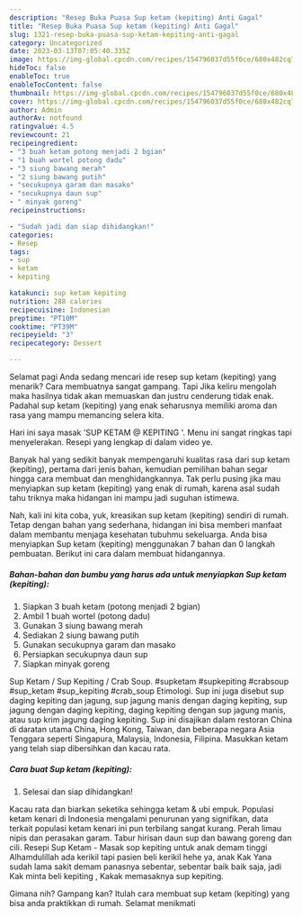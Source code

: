 ```yaml
---
description: "Resep Buka Puasa Sup ketam (kepiting) Anti Gagal"
title: "Resep Buka Puasa Sup ketam (kepiting) Anti Gagal"
slug: 1321-resep-buka-puasa-sup-ketam-kepiting-anti-gagal
category: Uncategorized
date: 2023-03-13T07:05:40.335Z
image: https://img-global.cpcdn.com/recipes/154796037d55f0ce/680x482cq70/sup-ketam-kepiting-foto-resep-utama.jpg
hideToc: false
enableToc: true
enableTocContent: false
thumbnail: https://img-global.cpcdn.com/recipes/154796037d55f0ce/680x482cq70/sup-ketam-kepiting-foto-resep-utama.jpg
cover: https://img-global.cpcdn.com/recipes/154796037d55f0ce/680x482cq70/sup-ketam-kepiting-foto-resep-utama.jpg
author: Admin
authorAv: notfound
ratingvalue: 4.5
reviewcount: 21
recipeingredient:
- "3 buah ketam potong menjadi 2 bgian"
- "1 buah wortel potong dadu"
- "3 siung bawang merah"
- "2 siung bawang putih"
- "secukupnya garam dan masako"
- "secukupnya daun sup"
- " minyak goreng"
recipeinstructions:

- "Sudah jadi dan siap dihidangkan!"
categories:
- Resep
tags:
- sup
- ketam
- kepiting

katakunci: sup ketam kepiting 
nutrition: 288 calories
recipecuisine: Indonesian
preptime: "PT10M"
cooktime: "PT39M"
recipeyield: "3"
recipecategory: Dessert

---
```



Selamat pagi Anda sedang mencari ide resep sup ketam (kepiting) yang menarik? Cara membuatnya sangat gampang. Tapi Jika keliru mengolah maka hasilnya tidak akan memuaskan dan justru cenderung tidak enak. Padahal sup ketam (kepiting) yang enak seharusnya memiliki aroma dan rasa yang mampu memancing selera kita.


Hari ini saya masak &#39;SUP KETAM @ KEPITING &#39;. Menu ini sangat ringkas tapi menyelerakan. Resepi yang lengkap di dalam video ye.

Banyak hal yang sedikit banyak mempengaruhi kualitas rasa dari sup ketam (kepiting), pertama dari jenis bahan, kemudian pemilihan bahan segar hingga cara membuat dan menghidangkannya. Tak perlu pusing jika mau menyiapkan sup ketam (kepiting) yang enak di rumah, karena asal sudah tahu triknya maka hidangan ini mampu jadi suguhan istimewa.


Nah, kali ini kita coba, yuk, kreasikan sup ketam (kepiting) sendiri di rumah. Tetap dengan bahan yang sederhana, hidangan ini bisa memberi manfaat dalam membantu menjaga kesehatan tubuhmu sekeluarga. Anda bisa menyiapkan Sup ketam (kepiting) menggunakan 7 bahan dan 0 langkah pembuatan. Berikut ini cara dalam membuat hidangannya.

<!--inarticleads1-->

##### Bahan-bahan dan bumbu yang harus ada untuk menyiapkan Sup ketam (kepiting):

1. Siapkan 3 buah ketam (potong menjadi 2 bgian)
1. Ambil 1 buah wortel (potong dadu)
1. Gunakan 3 siung bawang merah
1. Sediakan 2 siung bawang putih
1. Gunakan secukupnya garam dan masako
1. Persiapkan secukupnya daun sup
1. Siapkan  minyak goreng


Sup Ketam / Sup Kepiting / Crab Soup. #supketam #supkepiting #crabsoup #sup_ketam #sup_kepiting #crab_soup Etimologi. Sup ini juga disebut sup daging kepiting dan jagung, sup jagung manis dengan daging kepiting, sup jagung dengan daging kepiting, daging kepiting dengan sup jagung manis, atau sup krim jagung daging kepiting. Sup ini disajikan dalam restoran China di daratan utama China, Hong Kong, Taiwan, dan beberapa negara Asia Tenggara seperti Singapura, Malaysia, Indonesia, Filipina. Masukkan ketam yang telah siap dibersihkan dan kacau rata. 

<!--inarticleads2-->

##### Cara buat Sup ketam (kepiting):


1. Selesai dan siap dihidangkan!

Kacau rata dan biarkan seketika sehingga ketam &amp; ubi empuk. Populasi ketam kenari di Indonesia mengalami penurunan yang signifikan, data terkait populasi ketam kenari ini pun terbilang sangat kurang. Perah limau nipis dan perasakan garam. Tabur hirisan daun sup dan bawang goreng dan cili. Resepi Sup Ketam - Masak sop kepiting untuk anak demam tinggi Alhamdulillah ada kerikil tapi pasien beli kerikil hehe ya, anak Kak Yana sudah lama sakit demam panasnya sebentar, sebentar baik baik saja, jadi Kak minta beli kepiting , Kakak memasaknya sup kepiting. 

Gimana nih? Gampang kan? Itulah cara membuat sup ketam (kepiting) yang bisa anda praktikkan di rumah. Selamat menikmati
